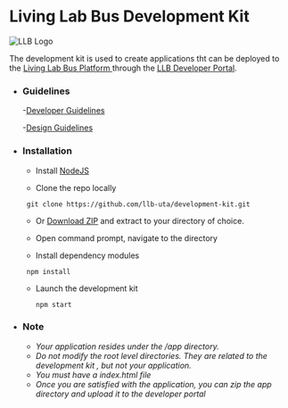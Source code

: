 # Living Lab Bus Development Kit

![LLB Logo](https://llb.sis.uta.fi/portal/img/llb_bg2.png)

The development kit is used to create applications tht can be deployed to the [Living Lab Bus Platform ](https://llb.sis.uta.fi/) through the [LLB Developer Portal](https://llb.sis.uta.fi/portal).

- ### Guidelines

    -[Developer Guidelines](https://utafi-my.sharepoint.com/personal/as422619_staff_uta_fi/_layouts/15/guestaccess.aspx?guestaccesstoken=ObsxF57XkyWxfc0ICkf5uWO8gPF9SKun8%2bGeRmCMsxM%3d&docid=039f6b241e8b44a5f94447507502a8af0&rev=1)

    -[Design Guidelines](https://utafi-my.sharepoint.com/personal/as422619_staff_uta_fi/_layouts/15/guestaccess.aspx?guestaccesstoken=QGwx73%2fO6P%2fKjnI2rHFNyyzwwT2jVjowxfYp%2fEQ4YVo%3d&docid=0cbb622a9f21c47d7b683c28b4338e3a1&rev=1)

- ### Installation

  - Install [NodeJS](https://nodejs.org/en/)

  - Clone the repo locally
   ```
    git clone https://github.com/llb-uta/development-kit.git
    ```
  - Or [Download ZIP](https://github.com/llb-uta/development-kit/archive/master.zip) and extract to your directory of choice.
  
  - Open command prompt, navigate to the directory
  - Install dependency modules
   ```
    npm install
    ```
  - Launch the development kit
    ```
    npm start
    ```

- ### Note

  - *Your application resides under the /app directory.*
  - *Do not modify the root level directories. They are related to the development kit , but not your application.*
  - *You must have a index.html file*
  - *Once you are satisfied with the application, you can zip the app directory and upload it to the developer portal*
